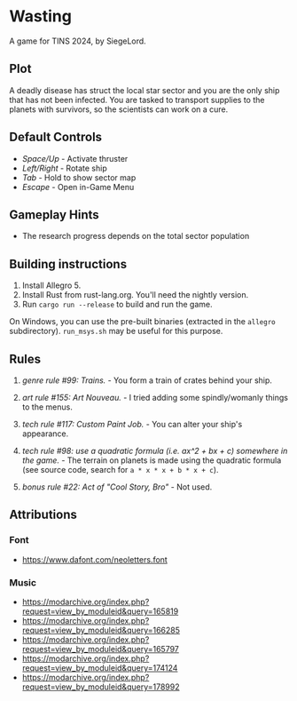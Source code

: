 # Wasting

A game for TINS 2024, by SiegeLord.

## Plot

A deadly disease has struct the local star sector and you are the only ship
that has not been infected. You are tasked to transport supplies to the planets
with survivors, so the scientists can work on a cure.

## Default Controls

- *Space/Up* - Activate thruster
- *Left/Right* - Rotate ship
- *Tab* - Hold to show sector map
- *Escape* - Open in-Game Menu

## Gameplay Hints

- The research progress depends on the total sector population

## Building instructions

1. Install Allegro 5.
2. Install Rust from rust-lang.org. You'll need the nightly version.
3. Run `cargo run --release` to build and run the game.

On Windows, you can use the pre-built binaries (extracted in the `allegro`
subdirectory). `run_msys.sh` may be useful for this purpose.

## Rules

1. *genre rule #99: Trains.* - You form a train of crates behind your ship.

2. *art rule #155: Art Nouveau.* - I tried adding some spindly/womanly things
   to the menus.

3. *tech rule #117: Custom Paint Job.* - You can alter your ship's appearance.

4. *tech rule #98: use a quadratic formula (i.e. ax^2 + bx + c) somewhere in
   the game.* - The terrain on planets is made using the quadratic formula (see
   source code, search for `a * x * x + b * x + c`).

5. *bonus rule #22: Act of "Cool Story, Bro"* - Not used.

## Attributions

### Font

- https://www.dafont.com/neoletters.font

### Music

- https://modarchive.org/index.php?request=view_by_moduleid&query=165819
- https://modarchive.org/index.php?request=view_by_moduleid&query=166285
- https://modarchive.org/index.php?request=view_by_moduleid&query=165797
- https://modarchive.org/index.php?request=view_by_moduleid&query=174124
- https://modarchive.org/index.php?request=view_by_moduleid&query=178992
